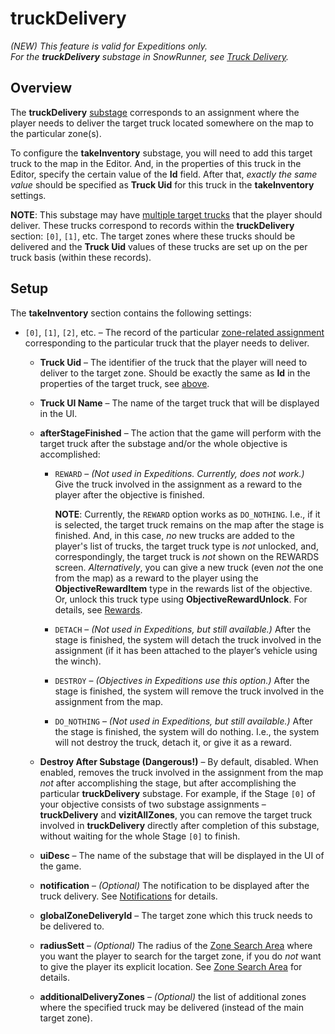 # truckDelivery

*(NEW) This feature is valid for Expeditions only.*  
*For the **truckDelivery** substage in SnowRunner, see [Truck Delivery][truck_delivery_snowrunner].*

## Overview
The **truckDelivery** [substage][stages_and_substages] corresponds to an assignment where the player needs to deliver the target truck located somewhere on the map to the particular zone(s).

To configure the **takeInventory** substage, you will need to add this target truck to the map in the Editor. And, in the properties of this truck in the Editor, specify the certain value of the **Id** field. After that, *exactly the same value* should be specified as **Truck Uid** for this truck in the **takeInventory** settings.

**NOTE**: This substage may have [multiple target trucks][zone_related_assignments] that the player should deliver. These trucks correspond to records within the **truckDelivery** section: `[0]`, `[1]`, etc. The target zones where these trucks should be delivered and the **Truck Uid** values of these trucks are set up on the per truck basis (within these records).


## Setup
The **takeInventory** section contains the following settings:

-   `[0]`, `[1]`, `[2]`, etc. – The record of the particular [zone-related assignment][zone_related_assignments] corresponding to the particular truck that the player needs to deliver.

    -   **Truck Uid** – The identifier of the truck that the player will need to deliver to the target zone. Should be exactly the same as **Id** in the properties of the target truck, see [above](#overview).

    -   **Truck UI Name** – The name of the target truck that will be displayed in the UI.

    -   **afterStageFinished** – The action that the game will perform with the target truck after the substage and/or the whole objective is accomplished:

        -   `REWARD` – *(Not used in Expeditions. Currently, does not work.)* Give the truck involved in the assignment as a reward to the player after the objective is finished. 
            
            **NOTE**: Currently, the `REWARD` option works as `DO_NOTHING`. I.e., if it is selected, the target truck remains on the map after the stage is finished. And, in this case, *no* new trucks are added to the player's list of trucks, the target truck type is *not* unlocked, and, correspondingly, the target truck is *not* shown on the REWARDS screen.
            *Alternatively*, you can give a new truck (even *not* the one from the map) as a reward to the player using the **ObjectiveRewardItem** type in the rewards list of the objective. Or, unlock this truck type using **ObjectiveRewardUnlock**. For details, see [Rewards][rewards].

        -   `DETACH` – *(Not used in Expeditions, but still available.)* After the stage is finished, the system will detach the truck involved in the assignment (if it has been attached to the player’s vehicle using the winch).

        -   `DESTROY` – *(Objectives in Expeditions use this option.)* After the stage is finished, the system will remove the truck involved in the assignment from the map.

        -   `DO_NOTHING` – *(Not used in Expeditions, but still available.)* After the stage is finished, the system will do nothing. I.e., the system will not destroy the truck, detach it, or give it as a reward.
    
    -   **Destroy After Substage (Dangerous!)** – By default, disabled. When enabled, removes the truck involved in the assignment from the map *not* after accomplishing the stage, but after accomplishing the particular **truckDelivery** substage. For example, if the Stage `[0]` of your objective consists of two substage assignments – **truckDelivery** and **vizitAllZones**, you can remove the target truck involved in **truckDelivery** directly after completion of this substage, without waiting for the whole Stage `[0]` to finish.

    -   **uiDesc** – The name of the substage that will be displayed in the UI of the game.

    -   **notification** – *(Optional)* The notification to be displayed after the truck delivery. See [Notifications][notifications] for details.

    -   **globalZoneDeliveryId** – The target zone which this truck needs to be delivered to.    

    -   **radiusSett** – *(Optional)* The radius of the [Zone Search Area][zone_search_area] where you want the player to search for the target zone, if you do *not* want to give the player its explicit location. See [Zone Search Area][zone_search_area] for details.

    -   **additionalDeliveryZones** – *(Optional)* the list of additional zones where the specified truck may be delivered (instead of the main target zone). 

[truck_delivery_snowrunner]: ./../../objectives_in_snowrunner/stages/truck_delivery.md
[stages_and_substages]: ./stages_in_expeditions.md
[zone_related_assignments]: ./stages_in_expeditions.md#multiple-zone-related-assignments-within-substage
[rewards]: ./../rewards.md
[notifications]: ./../notifications.md
[zone_search_area]: ./../zone_search_area.md

